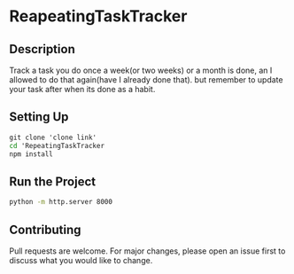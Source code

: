 # ReapeatingTaskTracker

## Description
Track a task you do once a week(or two weeks) or a month is done, an I allowed to do that again(have I already done that). but remember to update your task after when its done as a habit. 

## Setting Up
```cmd
git clone 'clone link'
cd 'RepeatingTaskTracker
npm install
```
## Run the Project
```cmd
python -m http.server 8000
```

## Contributing
Pull requests are welcome. For major changes, please open an issue first to discuss what you would like to change.
